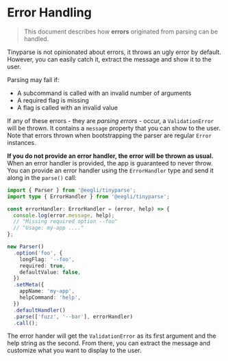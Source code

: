 # Error Handling

> This document describes how **errors** originated from parsing can be handled.

Tinyparse is not opinionated about errors, it throws an ugly error by default. However, you can easily catch it, extract the message and show it to the user.

Parsing may fail if:

- A subcommand is called with an invalid number of arguments
- A required flag is missing
- A flag is called with an invalid value

If any of these errors - they are _parsing errors_ - occur, a `ValidationError` will be thrown. It contains a `message` property that you can show to the user. Note that errors thrown when bootstrapping the parser are regular `Error` instances.

**If you do not provide an error handler, the error will be thrown as usual.** When an error handler is provided, the app is guaranteed to never throw. You can provide an error handler using the `ErrorHandler` type and send it along in the `parse()` call:

```ts
import { Parser } from '@eegli/tinyparse';
import type { ErrorHandler } from '@eegli/tinyparse';

const errorHandler: ErrorHandler = (error, help) => {
  console.log(error.message, help);
  // "Missing required option --foo"
  // "Usage: my-app ...."
};

new Parser()
  .option('foo', {
    longFlag: '--foo',
    required: true,
    defaultValue: false,
  })
  .setMeta({
    appName: 'my-app',
    helpCommand: 'help',
  })
  .defaultHandler()
  .parse(['fuzz', '--bar'], errorHandler)
  .call();
```

The error hander will get the `ValidationError` as its first argument and the help string as the second. From there, you can extract the message and customize what you want to display to the user.

